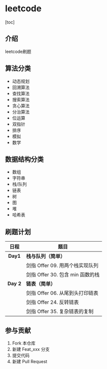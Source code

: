 # leetcode

[toc]

## 介绍

leetcode刷题

## 算法分类

- 动态规划
- 回溯算法
- 查找算法
- 搜索算法
- 贪心算法
- 分治算法
- 位运算
- 双指针
- 排序
- 模拟
- 数学

## 数据结构分类

- 数组
- 字符串
- 栈/队列
- 链表
- 树
- 图
- 堆
- 哈希表

## 刷题计划

|   日程    | 题目                             |
| :-------: | -------------------------------- |
| **Day1**  | **栈与队列（简单）**             |
|           | 剑指 Offer 09. 用两个栈实现队列  |
|           | 剑指 Offer 30. 包含 min 函数的栈 |
| **Day 2** | **链表（简单）**                 |
|           | 剑指 Offer 06. 从尾到头打印链表  |
|           | 剑指 Offer 24. 反转链表          |
|           | 剑指 Offer 35. 复杂链表的复制    |



## 参与贡献

1.  Fork 本仓库
2.  新建 Feat_xxx 分支
3.  提交代码
4.  新建 Pull Request